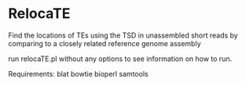 RelocaTE
========

Find the locations of TEs using the TSD in unassembled short reads by comparing to a closely related reference genome assembly

run relocaTE.pl without any options to see information on how to run.

Requirements:
blat
bowtie
bioperl
samtools

